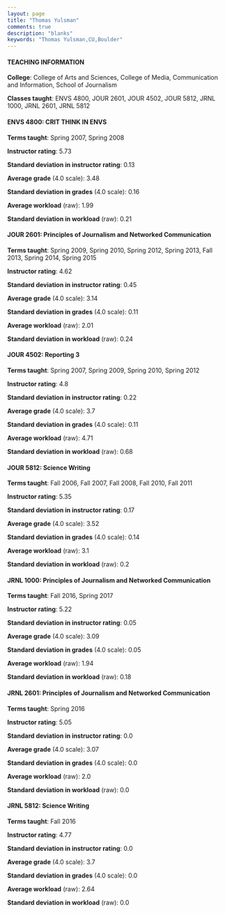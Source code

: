 ```yaml
---
layout: page
title: "Thomas Yulsman" 
comments: true
description: "blanks"
keywords: "Thomas Yulsman,CU,Boulder"
---
```

<head>
<script src="https://ajax.googleapis.com/ajax/libs/jquery/2.1.3/jquery.min.js"></script>
<script src="https://dl.dropboxusercontent.com/s/pc42nxpaw1ea4o9/highcharts.js?dl=0"></script>
<!-- <script src="../assets/js/highcharts.js"></script> -->
<style type="text/css">@font-face {
	font-family: "Bebas Neue";
	src: url(https://www.filehosting.org/file/details/544349/BebasNeue Regular.otf) format("opentype");
	}
	h1.Bebas { 
		font-family: "Bebas Neue", Verdana, Tahoma;
	}
</style>
</head>
	   
#### TEACHING INFORMATION

**College**: College of Arts and Sciences, College of Media, Communication and Information, School of Journalism

**Classes taught**: ENVS 4800, JOUR 2601, JOUR 4502, JOUR 5812, JRNL 1000, JRNL 2601, JRNL 5812

#### ENVS 4800: CRIT THINK IN ENVS

**Terms taught**: Spring 2007, Spring 2008

**Instructor rating**: 5.73

**Standard deviation in instructor rating**: 0.13

**Average grade** (4.0 scale): 3.48

**Standard deviation in grades** (4.0 scale): 0.16

**Average workload** (raw): 1.99

**Standard deviation in workload** (raw): 0.21

#### JOUR 2601: Principles of Journalism and Networked Communication

**Terms taught**: Spring 2009, Spring 2010, Spring 2012, Spring 2013, Fall 2013, Spring 2014, Spring 2015

**Instructor rating**: 4.62

**Standard deviation in instructor rating**: 0.45

**Average grade** (4.0 scale): 3.14

**Standard deviation in grades** (4.0 scale): 0.11

**Average workload** (raw): 2.01

**Standard deviation in workload** (raw): 0.24

#### JOUR 4502: Reporting 3

**Terms taught**: Spring 2007, Spring 2009, Spring 2010, Spring 2012

**Instructor rating**: 4.8

**Standard deviation in instructor rating**: 0.22

**Average grade** (4.0 scale): 3.7

**Standard deviation in grades** (4.0 scale): 0.11

**Average workload** (raw): 4.71

**Standard deviation in workload** (raw): 0.68

#### JOUR 5812: Science Writing

**Terms taught**: Fall 2006, Fall 2007, Fall 2008, Fall 2010, Fall 2011

**Instructor rating**: 5.35

**Standard deviation in instructor rating**: 0.17

**Average grade** (4.0 scale): 3.52

**Standard deviation in grades** (4.0 scale): 0.14

**Average workload** (raw): 3.1

**Standard deviation in workload** (raw): 0.2

#### JRNL 1000: Principles of Journalism and Networked Communication

**Terms taught**: Fall 2016, Spring 2017

**Instructor rating**: 5.22

**Standard deviation in instructor rating**: 0.05

**Average grade** (4.0 scale): 3.09

**Standard deviation in grades** (4.0 scale): 0.05

**Average workload** (raw): 1.94

**Standard deviation in workload** (raw): 0.18

#### JRNL 2601: Principles of Journalism and Networked Communication

**Terms taught**: Spring 2016

**Instructor rating**: 5.05

**Standard deviation in instructor rating**: 0.0

**Average grade** (4.0 scale): 3.07

**Standard deviation in grades** (4.0 scale): 0.0

**Average workload** (raw): 2.0

**Standard deviation in workload** (raw): 0.0

#### JRNL 5812: Science Writing

**Terms taught**: Fall 2016

**Instructor rating**: 4.77

**Standard deviation in instructor rating**: 0.0

**Average grade** (4.0 scale): 3.7

**Standard deviation in grades** (4.0 scale): 0.0

**Average workload** (raw): 2.64

**Standard deviation in workload** (raw): 0.0

